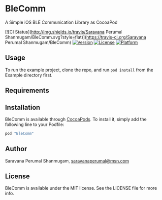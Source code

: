 # BleComm
A Simple iOS BLE Communication Library as CocoaPod

[![CI Status](http://img.shields.io/travis/Saravana Perumal Shanmugam/BleComm.svg?style=flat)](https://travis-ci.org/Saravana Perumal Shanmugam/BleComm)
[![Version](https://img.shields.io/cocoapods/v/BleComm.svg?style=flat)](http://cocoapods.org/pods/BleComm)
[![License](https://img.shields.io/cocoapods/l/BleComm.svg?style=flat)](http://cocoapods.org/pods/BleComm)
[![Platform](https://img.shields.io/cocoapods/p/BleComm.svg?style=flat)](http://cocoapods.org/pods/BleComm)

## Usage

To run the example project, clone the repo, and run `pod install` from the Example directory first.

## Requirements

## Installation

BleComm is available through [CocoaPods](http://cocoapods.org). To install
it, simply add the following line to your Podfile:

```ruby
pod "BleComm"
```

## Author

Saravana Perumal Shanmugam, saravanaperumal@msn.com

## License

BleComm is available under the MIT license. See the LICENSE file for more info.
